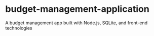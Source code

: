 # budget-management-application
A budget management app built with Node.js, SQLite, and front-end technologies
